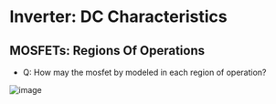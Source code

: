 # Inverter: DC Characteristics

## MOSFETs: Regions Of Operations
- Q: How may the mosfet by modeled in each region of operation?
  
![image](https://github.com/user-attachments/assets/791401fe-3eef-47c3-a2d9-856c9fbed228)
